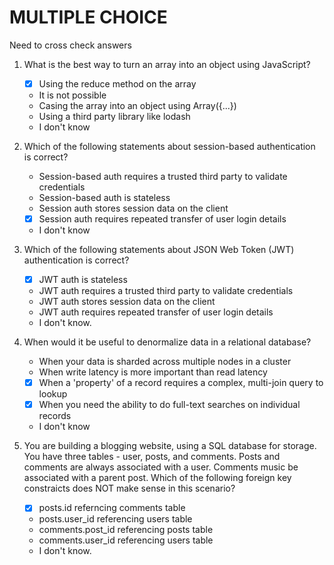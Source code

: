 # MULTIPLE CHOICE
Need to cross check answers

1. What is the best way to turn an array into an object using JavaScript? 
   - [X] Using the reduce method on the array
   - It is not possible
   - Casing the array into an object using Array({...})
   - Using a third party library like lodash
   - I don't know
  
3. Which of the following statements about session-based authentication is correct?
   - Session-based auth requires a trusted third party to validate credentials
   - Session-based auth is stateless
   - Session auth stores session data on the client
   - [X] Session auth requires repeated transfer of user login details
   - I don't know
  
4. Which of the following statements about JSON Web Token (JWT) authentication is correct?
   - [X] JWT auth is stateless
   - JWT auth requires a trusted third party to validate credentials
   - JWT auth stores session data on the client
   - JWT auth requires repeated transfer of user login details
   - I don't know. 

5. When would it be useful to denormalize data in a relational database?
   - When your data is sharded across multiple nodes in a cluster
   - When write latency is more important than read latency
   - [X] When a 'property' of a record requires a complex, multi-join query to lookup
   - [X] When you need the ability to do full-text searches on individual records
   - I don't know
  
6. You are building a blogging website, using a SQL database for storage. You have three tables - user, posts, and comments. Posts and comments are always associated with a user. Comments music be associated with a parent post. Which of the following foreign key constraicts does NOT make sense in this scenario?
   - [X] posts.id referncing comments table
   - posts.user_id referencing users table
   - comments.post_id referencing posts table
   - comments.user_id referencing users table
   - I don't know.